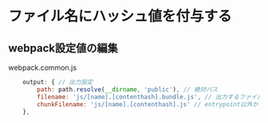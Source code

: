 # ファイル名にハッシュ値を付与する

## webpack設定値の編集

webpack.common.js

```js
    output: { // 出力設定
        path: path.resolve(__dirname, 'public'), // 絶対パス
        filename: 'js/[name].[contenthash].bundle.js', // 出力するファイル名
        chunkFilename: 'js/[name].[contenthash].js' // entrypoint以外から出力するファイル名
    },
```
